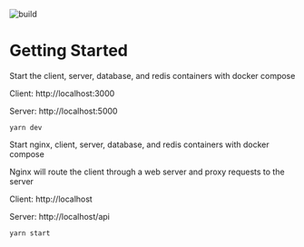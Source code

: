 ![build](https://github.com/stuart-haas/react-full-stack/workflows/build/badge.svg)

# Getting Started

Start the client, server, database, and redis containers with docker compose

Client: http://localhost:3000

Server: http://localhost:5000

```yarn dev```

Start nginx, client, server, database, and redis containers with docker compose

Nginx will route the client through a web server and proxy requests to the server

Client: http://localhost

Server: http://localhost/api

```yarn start```
